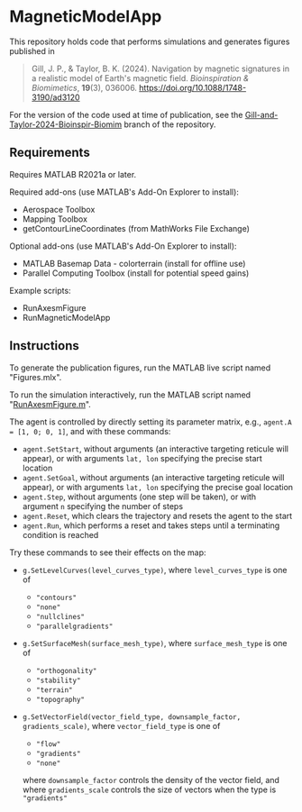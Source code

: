 # MagneticModelApp

This repository holds code that performs simulations and generates figures published in

> Gill, J. P., & Taylor, B. K. (2024). Navigation by magnetic signatures in a realistic model of Earth's magnetic field. _Bioinspiration & Biomimetics_, **19**(3), 036006. https://doi.org/10.1088/1748-3190/ad3120

For the version of the code used at time of publication, see the [Gill-and-Taylor-2024-Bioinspir-Biomim](https://github.com/qbeslab/MagneticModelApp/tree/Gill-and-Taylor-2024-Bioinspir-Biomim) branch of the repository.

## Requirements

Requires MATLAB R2021a or later.

Required add-ons (use MATLAB's Add-On Explorer to install):
- Aerospace Toolbox
- Mapping Toolbox
- getContourLineCoordinates (from MathWorks File Exchange)

Optional add-ons (use MATLAB's Add-On Explorer to install):
- MATLAB Basemap Data - colorterrain (install for offline use)
- Parallel Computing Toolbox (install for potential speed gains)

Example scripts:
- RunAxesmFigure
- RunMagneticModelApp

## Instructions

To generate the publication figures, run the MATLAB live script named "Figures.mlx".

To run the simulation interactively, run the MATLAB script named "[RunAxesmFigure.m](RunAxesmFigure.m)".

The agent is controlled by directly setting its parameter matrix, e.g., `agent.A = [1, 0; 0, 1]`, and with these commands:
- `agent.SetStart`, without arguments (an interactive targeting reticule will appear), or with arguments `lat, lon` specifying the precise start location
- `agent.SetGoal`, without arguments (an interactive targeting reticule will appear), or with arguments `lat, lon` specifying the precise goal location
- `agent.Step`, without arguments (one step will be taken), or with argument `n` specifying the number of steps
- `agent.Reset`, which clears the trajectory and resets the agent to the start
- `agent.Run`, which performs a reset and takes steps until a terminating condition is reached

Try these commands to see their effects on the map:
- `g.SetLevelCurves(level_curves_type)`, where `level_curves_type` is one of
    - `"contours"`
    - `"none"`
    - `"nullclines"`
    - `"parallelgradients"`
- `g.SetSurfaceMesh(surface_mesh_type)`, where `surface_mesh_type` is one of
    - `"orthogonality"`
    - `"stability"`
    - `"terrain"`
    - `"topography"`
- `g.SetVectorField(vector_field_type, downsample_factor, gradients_scale)`, where `vector_field_type` is one of
    - `"flow"`
    - `"gradients"`
    - `"none"`

  where `downsample_factor` controls the density of the vector field, and
  where `gradients_scale` controls the size of vectors when the type is `"gradients"`
